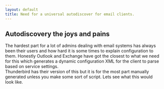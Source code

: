 ```yaml
---
layout: default
title: Need for a universal autodiscover for email clients.
---
```


## Autodiscovery the joys and pains  
  
The hardest part for a lot of admins dealing with email systems has always been their users and how hard it is some times to explain configuration to them. Honestly Outlook and Exchange have got the closest to what we need for this which generates a dynamic configuration XML for the client to parse based on service settings.  
Thunderbird has their version of this but it is for the most part manually generated unless you make some sort of script. Lets see what this would look like.
